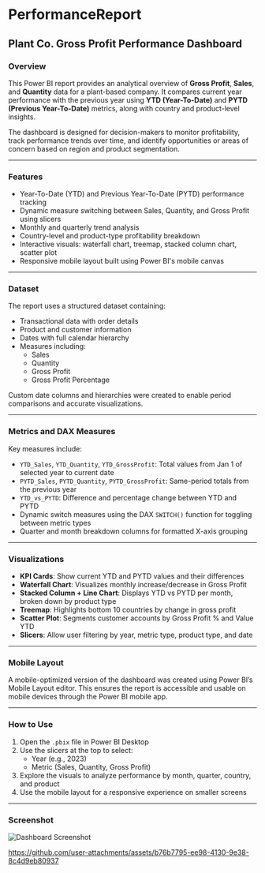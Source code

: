 # PerformanceReport

## Plant Co. Gross Profit Performance Dashboard

### Overview

This Power BI report provides an analytical overview of **Gross Profit**, **Sales**, and **Quantity** data for a plant-based company. It compares current year performance with the previous year using **YTD (Year-To-Date)** and **PYTD (Previous Year-To-Date)** metrics, along with country and product-level insights.

The dashboard is designed for decision-makers to monitor profitability, track performance trends over time, and identify opportunities or areas of concern based on region and product segmentation.

---

### Features

- Year-To-Date (YTD) and Previous Year-To-Date (PYTD) performance tracking  
- Dynamic measure switching between Sales, Quantity, and Gross Profit using slicers  
- Monthly and quarterly trend analysis  
- Country-level and product-type profitability breakdown  
- Interactive visuals: waterfall chart, treemap, stacked column chart, scatter plot  
- Responsive mobile layout built using Power BI's mobile canvas  

---

### Dataset

The report uses a structured dataset containing:

- Transactional data with order details  
- Product and customer information  
- Dates with full calendar hierarchy  
- Measures including:  
  - Sales  
  - Quantity  
  - Gross Profit  
  - Gross Profit Percentage  

Custom date columns and hierarchies were created to enable period comparisons and accurate visualizations.

---

### Metrics and DAX Measures

Key measures include:

- `YTD_Sales`, `YTD_Quantity`, `YTD_GrossProfit`: Total values from Jan 1 of selected year to current date  
- `PYTD_Sales`, `PYTD_Quantity`, `PYTD_GrossProfit`: Same-period totals from the previous year  
- `YTD_vs_PYTD`: Difference and percentage change between YTD and PYTD  
- Dynamic switch measures using the DAX `SWITCH()` function for toggling between metric types  
- Quarter and month breakdown columns for formatted X-axis grouping  

---

### Visualizations

- **KPI Cards**: Show current YTD and PYTD values and their differences  
- **Waterfall Chart**: Visualizes monthly increase/decrease in Gross Profit  
- **Stacked Column + Line Chart**: Displays YTD vs PYTD per month, broken down by product type  
- **Treemap**: Highlights bottom 10 countries by change in gross profit  
- **Scatter Plot**: Segments customer accounts by Gross Profit % and Value YTD  
- **Slicers**: Allow user filtering by year, metric type, product type, and date  

---

### Mobile Layout

A mobile-optimized version of the dashboard was created using Power BI’s Mobile Layout editor. This ensures the report is accessible and usable on mobile devices through the Power BI mobile app.

---

### How to Use

1. Open the `.pbix` file in Power BI Desktop  
2. Use the slicers at the top to select:
   - Year (e.g., 2023)
   - Metric (Sales, Quantity, Gross Profit)
3. Explore the visuals to analyze performance by month, quarter, country, and product
4. Use the mobile layout for a responsive experience on smaller screens

---

### Screenshot

![Dashboard Screenshot](https://github.com/user-attachments/assets/045f6607-1f32-4a7f-a139-24bbd65df927)


https://github.com/user-attachments/assets/b76b7795-ee98-4130-9e38-8c4d9eb80937

